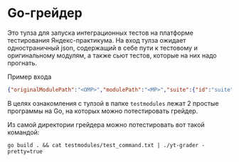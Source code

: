 # Go-грейдер

Это тулза для запуска интеграционных тестов на платформе тестирования Яндекс-практикума.
На вход тулза ожидает одностраничный json, содержащий в себе пути к тестовому и оригинальному модулям, а также сьют тестов, которые
на них надо прогнать.

Пример входа
```json
{"originalModulePath":"<OMP>","modulePath":"<MP>","suite":{"id":"suite","cases":[{"id":"id","timeMilli":1000}]}}
```

В целях ознакомления с тулзой в папке `testmodules` лежат 2 простые программы на Go, на которых можно потестировать грейдер.

Из самой директории грейдера можно потестировать вот такой командой:
```shell
go build . && cat testmodules/test_command.txt | ./yt-grader -pretty=true
```
